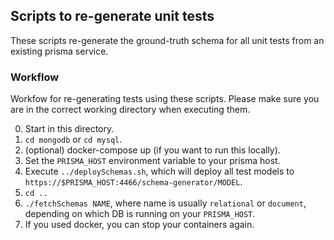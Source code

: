 ## Scripts to re-generate unit tests

These scripts re-generate the ground-truth schema for all unit tests from an existing prisma service.

### Workflow

Workfow for re-generating tests using these scripts. Please make sure you are in the correct working directory when executing them.

0. Start in this directory.
1. `cd mongodb` or `cd mysql`.
1. (optional) docker-compose up (if you want to run this locally).
1. Set the `PRISMA_HOST` environment variable to your prisma host.
1. Execute `../deploySchemas.sh`, which will deploy all test models to `https://$PRISMA_HOST:4466/schema-generator/MODEL`.
1. `cd ..`
1. `./fetchSchemas NAME`, where name is usually `relational` or `document`, depending on which DB is running on your `PRISMA_HOST`.
1. If you used docker, you can stop your containers again.
